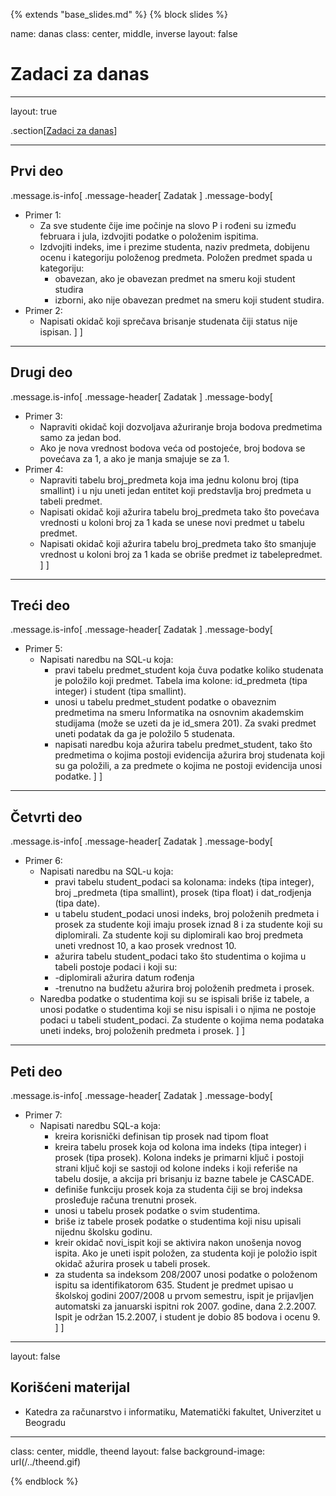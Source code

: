 {% extends "base_slides.md" %}
{% block slides %}

name: danas 
class: center, middle, inverse
layout: false

# Zadaci za danas

---
layout: true

.section[[Zadaci za danas](#sadrzaj)]

---

## Prvi deo

.message.is-info[
.message-header[
Zadatak
]
.message-body[
- Primer 1: 
    - Za sve studente čije ime počinje na slovo P i rođeni su između februara i jula, izdvojiti podatke o položenim ispitima. 
    - Izdvojiti indeks, ime i prezime studenta, naziv predmeta, dobijenu ocenu i kategoriju položenog predmeta. Položen predmet spada u kategoriju:
      - obavezan, ako je obavezan predmet na smeru koji student studira
      - izborni, ako nije obavezan predmet na smeru koji student studira.
- Primer 2: 
    - Napisati okidač koji sprečava brisanje studenata čiji status nije ispisan.
]
]
            

---

## Drugi deo

.message.is-info[
.message-header[
Zadatak
]
.message-body[
- Primer 3: 
    - Napraviti okidač koji dozvoljava ažuriranje broja bodova predmetima samo za jedan bod. 
    - Ako je nova vrednost bodova veća od postojeće, broj bodova se povećava za 1, a ako je manja smajuje se za 1.
- Primer 4: 
    - Napraviti tabelu broj_predmeta koja ima jednu kolonu broj (tipa smallint) i u nju uneti jedan entitet koji predstavlja broj predmeta u tabeli predmet. 
    - Napisati okidač koji ažurira tabelu broj_predmeta tako što povećava vrednosti u koloni broj za 1 kada se unese novi predmet u tabelu predmet. 
    - Napisati okidač koji ažurira tabelu broj_predmeta tako što smanjuje vrednost u koloni broj za 1 kada se obriše predmet iz tabelepredmet.
]
]

---

## Treći deo

.message.is-info[
.message-header[
Zadatak
]
.message-body[
- Primer 5: 
    - Napisati naredbu na SQL-u koja:
      - pravi tabelu predmet_student koja čuva podatke koliko studenata je položilo koji predmet. Tabela ima kolone: id_predmeta (tipa integer) i student (tipa smallint).
      - unosi u tabelu predmet_student podatke o obaveznim predmetima na smeru Informatika na osnovnim akademskim studijama (može se uzeti da je id_smera 201). Za svaki predmet uneti podatak da ga je položilo 5 studenata.
      - napisati naredbu koja ažurira tabelu predmet_student, tako što predmetima o kojima postoji evidencija ažurira broj studenata koji su ga položili, a za predmete o kojima ne postoji evidencija unosi podatke.
]
]

---
## Četvrti deo

.message.is-info[
.message-header[
Zadatak
]
.message-body[
- Primer 6: 
    - Napisati naredbu na SQL-u koja:
      - pravi tabelu student_podaci sa kolonama: indeks (tipa integer), broj _predmeta (tipa smallint), prosek (tipa float) i dat_rodjenja (tipa date).
      - u tabelu student_podaci unosi indeks, broj položenih predmeta i prosek za studente koji imaju prosek iznad 8 i za studente koji su diplomirali. Za studente koji su diplomirali kao broj predmeta uneti vrednost 10, a kao prosek vrednost 10.
      - ažurira tabelu student_podaci tako što studentima o kojima u tabeli postoje podaci i koji su:
      - -diplomirali ažurira datum rođenja
      - -trenutno na budžetu ažurira broj položenih predmeta i prosek.
    - Naredba podatke o studentima koji su se ispisali briše iz tabele, a unosi podatke o studentima koji se nisu ispisali i o njima ne postoje podaci u tabeli student_podaci. Za studente o kojima nema podataka uneti indeks, broj položenih predmeta i prosek.
]
]

---
## Peti deo

.message.is-info[
.message-header[
Zadatak
]
.message-body[
- Primer 7: 
    - Napisati naredbu SQL-a koja:
      - kreira korisnički definisan tip prosek nad tipom float
      - kreira tabelu prosek koja od kolona ima indeks (tipa integer) i prosek (tipa prosek). Kolona indeks je primarni ključ i postoji strani ključ koji se sastoji od kolone indeks i koji referiše na tabelu dosije, a akcija pri brisanju iz bazne tabele je CASCADE.
      - definiše funkciju prosek koja za studenta čiji se broj indeksa prosleđuje računa trenutni prosek.
      - unosi u tabelu prosek podatke o svim studentima.
      - briše iz tabele prosek podatke o studentima koji nisu upisali nijednu školsku godinu.
      - kreir okidač novi_ispit koji se aktivira nakon unošenja novog ispita. Ako je uneti ispit položen, za studenta koji je položio ispit okidač ažurira prosek u tabeli prosek.
      - za studenta sa indeksom 208/2007 unosi podatke o položenom ispitu sa identifikatorom 635. Student je predmet upisao u školskoj godini 2007/2008 u prvom semestru, ispit je prijavljen automatski za januarski ispitni rok 2007. godine, dana 2.2.2007. Ispit je održan 15.2.2007, i student je dobio 85 bodova i ocenu 9.
]
]

---

layout: false

## Korišćeni materijal

- Katedra za računarstvo i informatiku, Matematički fakultet, Univerzitet u Beogradu

---

class: center, middle, theend
layout: false
background-image: url(/../theend.gif)

{% endblock %}